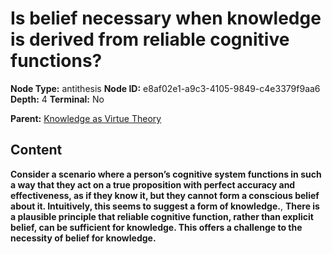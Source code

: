 # Is belief necessary when knowledge is derived from reliable cognitive functions?

**Node Type:** antithesis
**Node ID:** e8af02e1-a9c3-4105-9849-c4e3379f9aa6
**Depth:** 4
**Terminal:** No

**Parent:** [Knowledge as Virtue Theory](knowledge-as-virtue-theory-synthesis-a263be79-77e4-49a7-bec4-393b86146376.md)

## Content

**Consider a scenario where a person’s cognitive system functions in such a way that they act on a true proposition with perfect accuracy and effectiveness, as if they know it, but they cannot form a conscious belief about it. Intuitively, this seems to suggest a form of knowledge.**, **There is a plausible principle that reliable cognitive function, rather than explicit belief, can be sufficient for knowledge. This offers a challenge to the necessity of belief for knowledge.**

